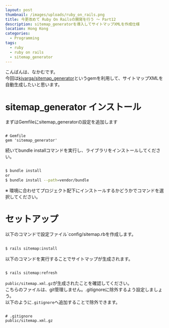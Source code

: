 ```yaml
---
layout: post
thumbnail: /images/uploads/ruby_on_rails.png
title: 今更改めて Ruby On Railsの開発を行う 〜 Part12
description: sitemap_generatorを導入してサイトマップXMLを作成仕様
location: Hong Kong
categories:
  - Programming
tags:
  - ruby
  - ruby on rails
  - sitemap_generator
---
```

こんばんは、なかむです。  
今回は[kjvarga/sitemap_generator](https://github.com/kjvarga/sitemap_generator)というgemを利用して、サイトマップXMLを自動生成したいと思います。


# sitemap_generator インストール

まずはGemfileにsitemap_generatorの設定を追加します
```
            
# Gemfile
gem 'sitemap_generator'

```

続いてbundle installコマンドを実行し、ライブラリをインストールしてください。
```bash

$ bundle install
or
$ bundle install --path=vendor/bundle

```

※ 環境に合わせてプロジェクト配下にインストールするかどうかでコマンドを選択してください。


# セットアップ
以下のコマンドで設定ファイル`config/sitemap.rbを作成します。
```bash
      
$ rails sitemap:install

```    

以下のコマンドを実行することでサイトマップが生成されます。
```bash

$ rails sitemap:refresh

```

`public/sitemap.xml.gz`が生成されたことを確認してください。  
こちらのファイルは、git管理しません。.gitignoreに除外するよう設定しましょう。  
以下のように`.gitignore`へ追加することで除外できます。

```

# .gitignore
public/sitemap.xml.gz


```

